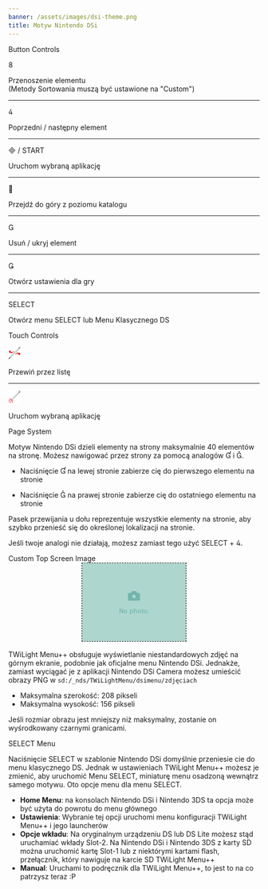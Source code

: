 ```yaml
---
banner: /assets/images/dsi-theme.png
title: Motyw Nintendo DSi
---
```


<div id="button-controls" class="section-title">Button Controls</div>
<div class="section-body">
    <div class="button-action-group">
        <p class="button-action button">&#xE079;</p>
        <p class="button-action-text">Przenoszenie elementu<br>(Metody Sortowania muszą być ustawione na "Custom")</p>
    </div>
    <hr>
    <div class="button-action-group">
        <p class="button-action button">&#xE07E;</p>
        <p class="button-action-text">Poprzedni / następny element</p>
    </div>
    <hr>
    <div class="button-action-group">
        <p class="button-action"><span class="button">&#xE000; /</span> START</p>
        <p class="button-action-text">Uruchom wybraną aplikację</p>
    </div>
    <hr>
    <div class="button-action-group">
        <p class="button-action button">&#xE001;</p>
        <p class="button-action-text">Przejdź do góry z poziomu katalogu</p>
    </div>
    <hr>
    <div class="button-action-group">
        <p class="button-action button">&#xE002;</p>
        <p class="button-action-text">Usuń / ukryj element</p>
    </div>
    <hr>
    <div class="button-action-group">
        <p class="button-action button">&#xE003;</p>
        <p class="button-action-text">Otwórz ustawienia dla gry</p>
    </div>
    <hr>
    <div class="button-action-group">
        <p class="button-action">SELECT</p>
        <p class="button-action-text">Otwórz menu SELECT lub Menu Klasycznego DS</p>
    </div>
</div>

<div id="touch-controls" class="section-title">Touch Controls</div>
<div class="section-body">
    <div class="button-action-group">
        <p class="button-action"><img src="/assets/images/left-right.png"></p>
        <p class="button-action-text">Przewiń przez listę</p>
    </div>
    <hr>
    <div class="button-action-group">
        <p class="button-action"><img src="/assets/images/tap.png"></p>
        <p class="button-action-text">Uruchom wybraną aplikację</p>
    </div>
    <!-- <hr>
    <div>
        <p>
            If the Sort Method is set to "Custom", you can drag the icon up to move it.
        </p>
    </div> -->
</div>

<div id="page-system" class="section-title">Page System</div>
<div class="section-body">
    <p>
        Motyw Nintendo DSi dzieli elementy na strony maksymalnie 40 elementów na stronę. Możesz nawigować przez strony za pomocą analogów &#xE004; i &#xE005;.
    </p>
    <ul>
        <li><p>Naciśnięcie &#xE004; na lewej stronie zabierze cię do pierwszego elementu na stronie</p></li>
        <li><p>Naciśnięcie &#xE005; na prawej stronie zabierze cię do ostatniego elementu na stronie</p></li>
    </ul>
    <p>
        Pasek przewijania u dołu reprezentuje wszystkie elementy na stronie, aby szybko przenieść się do określonej lokalizacji na stronie.
    </p>
    <p>
        Jeśli twoje analogi nie działają, możesz zamiast tego użyć SELECT + &#xE07E;.
    </p>
</div>

<div id="custom-top-screen-image" class="section-title">Custom Top Screen Image</div>
<div class="section-body">
    <div style="text-align: center;"><img style="border-color: black; border-width: 1px; border-style: dashed;" src="/assets/images/photo-default.png"></div>
    <p>TWiLight Menu++ obsługuje wyświetlanie niestandardowych zdjęć na górnym ekranie, podobnie jak oficjalne menu Nintendo DSi. Jednakże, zamiast wyciągać je z aplikacji Nintendo DSi Camera możesz umieścić obrazy PNG w <code class="language-plaintext wrap">sd:/_nds/TWiLightMenu/dsimenu/zdjęciach</code></p>
    <ul>
        <li>Maksymalna szerokość: 208 pikseli</li>
        <li>Maksymalna wysokość: 156 pikseli</li>
    </ul>
    <p>Jeśli rozmiar obrazu jest mniejszy niż maksymalny, zostanie on wyśrodkowany czarnymi granicami.</p>
</div>

<div id="select-menu" class="section-title">SELECT Menu</div>
<div class="section-body">
    <p>
        Naciśnięcie SELECT w szablonie Nintendo DSi domyślnie przeniesie cie do menu klasycznego DS. Jednak w ustawieniach TWiLight Menu++ możesz je zmienić, aby uruchomić Menu SELECT, miniaturę menu osadzoną wewnątrz samego motywu. Oto opcje menu dla menu SELECT.
    </p>
    <ul>
        <li><strong>Home Menu</strong>: na konsolach Nintendo DSi i Nintendo 3DS ta opcja może być użyta do powrotu do menu głównego</li>
        <li><strong>Ustawienia</strong>: Wybranie tej opcji uruchomi menu konfiguracji TWiLight Menu++ i jego launcherów</li>
        <li><strong>Opcje wkładu</strong>: Na oryginalnym urządzeniu DS lub DS Lite możesz stąd uruchamiać wkłady Slot-2. Na Nintendo DSi i Nintendo 3DS z karty SD można uruchomić kartę Slot-1 lub z niektórymi kartami flash, przełącznik, który nawiguje na karcie SD TWiLight Menu++</li>
        <li><strong>Manual</strong>: Uruchami to podręcznik dla TWiLight Menu++, to jest to na co patrzysz teraz :P</li>
    </ul>
</div>
